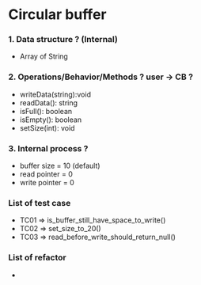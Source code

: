 # Circular buffer
### 1. Data structure ? (Internal)
+ Array of String
### 2. Operations/Behavior/Methods ?  user -> CB ?
+ writeData(string):void
+ readData(): string
+ isFull(): boolean
+ isEmpty(): boolean
+ setSize(int): void
### 3. Internal process ?
+ buffer size = 10 (default)
+ read pointer = 0
+ write pointer = 0

### List of test case
* TC01 => is_buffer_still_have_space_to_write()
* TC02 => set_size_to_20()
* TC03 => read_before_write_should_return_null()

### List of refactor
* 